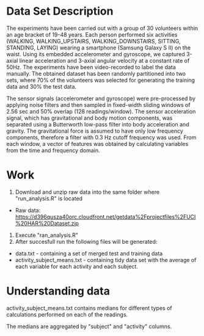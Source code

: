 Data Set Description
====================

The experiments have been carried out with a group of 30 volunteers within an age bracket of 19-48 years. Each person performed six activities (WALKING, WALKING_UPSTAIRS, WALKING_DOWNSTAIRS, SITTING, STANDING, LAYING) wearing a smartphone (Samsung Galaxy S II) on the waist. Using its embedded accelerometer and gyroscope, we captured 3-axial linear acceleration and 3-axial angular velocity at a constant rate of 50Hz. The experiments have been video-recorded to label the data manually. The obtained dataset has been randomly partitioned into two sets, where 70% of the volunteers was selected for generating the training data and 30% the test data.

The sensor signals (accelerometer and gyroscope) were pre-processed by applying noise filters and then sampled in fixed-width sliding windows of 2.56 sec and 50% overlap (128 readings/window). The sensor acceleration signal, which has gravitational and body motion components, was separated using a Butterworth low-pass filter into body acceleration and gravity. The gravitational force is assumed to have only low frequency components, therefore a filter with 0.3 Hz cutoff frequency was used. From each window, a vector of features was obtained by calculating variables from the time and frequency domain.

Work
====

1. Download and unzip raw data into the same folder where "run_analysis.R" is located
  * Raw data: https://d396qusza40orc.cloudfront.net/getdata%2Fprojectfiles%2FUCI%20HAR%20Dataset.zip
1. Execute "ran_analysis.R"
1. After succesfull run the following files will be generated:
  * data.txt - containing a set of merged test and training data
  * activity_subject_means.txt - containing tidy data set with the average of each variable for each activity and each subject.

Understanding data
==================
activity_subject_means.txt contains medians for different types of calculations performed on each of the readings.

The medians are aggregated by "subject" and "activity" columns. 


